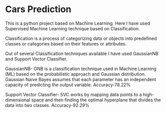 

# Cars Prediction 

This is a python project based on Machine Learning.
Here I have used Supervised Machine Learning technique
based on Classification.

Classification is a process of categorizing data or objects into predefined classes or categories based on their features or attributes.

Out of several Classification techniques available I have used GaussianNB and Support Vector Classifier.

GaussianNB-
GNB is a classification technique used in Machine Learning (ML) based on the probabilistic approach and Gaussian distribution. Gaussian Naive Bayes assumes that each parameter has an independent capacity of predicting the output variable.
Accuracy-78.22%

Support Vector Classifier-
SVC works by mapping data points to a high-dimensional space and then finding the optimal hyperplane that divides the data into two classes.
Accuracy-92.29%


